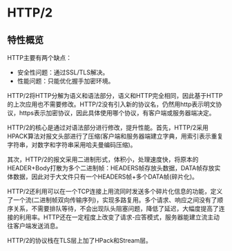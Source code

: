 # HTTP/2

## 特性概览

HTTP主要有两个缺点：

- 安全性问题：通过SSL/TLS解决。
- 性能问题：只能优化握手加密环境。

HTTP/2将HTTP分解为语义和语法部分，语义和HTTP完全相同，因此基于HTTP的上次应用也不需要修改。HTTP/2没有引入新的协议名，仍然用http表示明文协议，https表示加密协议，因此具体使用哪个协议，有客户端或服务器端决定。

HTTP/2的核心是通过对语法部分进行修改，提升性能。首先，HTTP/2采用HPACK算法对报文头部进行了压缩(客户端和服务器端建立字典，用索引表示重复字符串，对数字和字符串采用哈夫曼编码压缩)。

其次，HTTP/2的报文采用二进制形式，体积小，处理速度快，将原本的HEADER+Body打散为多个二进制帧：HEADERS帧存放头数据，DATA帧存放实体数据，因此对于大文件只有一个HEADERS帧+多个DATA帧(碎片化)。

HTTP/2还利用可以在一个TCP连接上用流同时发送多个碎片化信息的功能，定义了一个流(二进制帧双向传输序列)，实现多路复用。多个请求、响应之间没有了顺序关系，不需要排队等待，不会出现队头阻塞问题，降低了延迟，大幅度提高了连接的利用率。HTTP还在一定程度上改变了请求-应答模式，服务器能建立流主动往客户端发送消息。

HTTP/2的协议栈在TLS层上加了HPack和Stream层。

